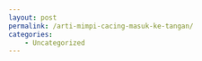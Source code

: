 ```yaml
---
layout: post
permalink: /arti-mimpi-cacing-masuk-ke-tangan/
categories:
    - Uncategorized
---
```


